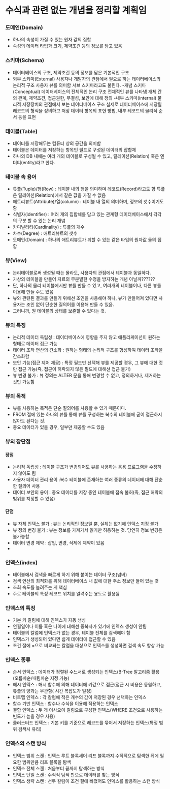 # 수식과 관련 없는 개념을 정리할 계획임


### 도메인(Domain) 
- 하나의 속성이 가질 수 있는 원자 값의 집합
- 속성의 데이터 타입과 크기, 제약조건 등의 정보를 담고 있음

### 스키마(Schema)
- 데이터베이스의 구조, 제약조건 등의 정보를 담은 기본적인 구조
- 외부 스키마(External) 
사용자나 개발자의 관점에서 필요로 하는 데이터베이스의 논리적 구조
사용자 뷰를 의미함
서브 스키마라고도 불린다.
-개념 스키마(Conceptual)
데이터베이스의 전체적인 논리 구조
전체적인 뷰를 나타냄
개체 간의 관계, 제약조건, 접근권한, 무결성, 보안에 대해 정의
-내부 스키마(internal)
물리적 저장장치의 관점에서 보는 데이터베이스 구조
실제로 데이터베이스에 저장될 레코드의 형식을 정의하고 저장 데이터 항목의 표현 방법, 내부 레코드의 물리적 순서 등을 표현

### 테이블(Table)
- 데이터를 저장해두는 컴퓨터 상의 공간을 의미함
- 테이블은 데이터를 저장하는 항목인 필드로 구성된 데이터의 잡합체
- 하나의 DB 내에는 여러 개의 테이블로 구성될 수 있고, 릴레이션(Relation) 혹은 엔더티(entity)라고 한다.


### 테이블 속 용어
- 튜플(Tuple)/행(Row) : 테이블 내의 행을 의미하며 레코드(Record)라고도 함
                       튜플은 릴레이션(Relation)에서 같은 값을 가질 수 없음
- 애트리뷰트(Attribute)/열(column) : 테이블 내 열의 의미하며, 정보의 갯수이기도 함
- 식별자(identifier) : 여러 개의 집합체를 담고 있는 관계형 데이터베이스에서 각각의 구분 할 수 있는 논리 개념
- 카디널리티(Cardinality) : 튜플의 개수
- 차수(Degree) : 애트리뷰트의 갯수
- 도메인(Domain) : 하나의 애트리뷰트가 취할 수 있는 같은 타입의 원자값 들의 집합

### 뷰(View)
- 논리테이블로써 생성될 때는 몰라도, 사용자의 관점에서 테이블과 동일하다.
- 가상의 테이블을 만들어 자료의 무분별한 수정을 방지하는 개념 아닐까??????
- 단, 하나의 물리 테이블에서만 뷰를 만들 수 있고, 여러개의 테이블이나, 다른 뷰를 이용해 만들 수도 있음
- 뷰와 관련된 결과를 만들기 위해선 조인을 사용해야 하나, 뷰가 만들어져 있다면 사용자는 조인 없이 단순한 질의어를 이용해 만들 수 있음.
- 그러니까, 원 테이블의 상태를 보존할 수 있다는 것.

### 뷰의 특징
- 논리적 데이터 독립성 : 데이터베이스에 영향을 주지 않고 애플리케이션이 원하는 형태로 데이터 접근 가능
- 데이터 조작 연산의 간소화 : 원하는 형태의 논리적 구조를 형성하여 데이터 조작을 간소화함
- 보안 기능(접근 제어 제공) : 특정 필드만 선택해 뷰를 제공할 경우, 그 뷰에 대한 것만 접근 가능(즉, 접근이 허락되지 않은 필드에 대해선 접근 불가)
- 뷰 변경 불가 : 뷰 정의는 ALTER 문을 통해 변경할 수 없고, 정의하거나, 제거하는 것만 가능함

### 뷰의 목적
- 뷰를 사용하는 목적은 단순 질의어를 사용할 수 있기 때문이다.
- FROM 절에 있는 하나의 뷰를 통해 뷰를 구성하는 복수의 테이블에 굳이 접근하지 않아도 된다는 것.
- 중요 데이터가 있을 경우, 일부만 제공할 수도 있음

### 뷰의 장단점
#### 장점
- 논리적 독립성 : 테이블 구조가 변경되어도 뷰를 사용하는 응용 프로그램을 수정하지 않아도 됨
- 사용자 데이터 관리 용이 :복수 테이블에 존재하는 여러 종류의 데이터에 대해 단순한 질의어 사용
- 데이터 보안의 용이 : 중요 데이터를 저장 중인 테이블에 접속 불허(즉, 접근 허락의 범위를 지정할 수 있음)
#### 단점
- 뷰 자체 인덱스 불가 : 뷰는 논리적인 정보일 뿐, 실체는 없기에 인덱스 지정 불가
- 뷰 정의 변경 불가 : 뷰는 정보를 가져가서 읽기만 허용하는 것. 당연히 정보 변경은 불가능함
- 데이터 변경 제약 : 삽입, 변경, 삭제에 제약이 있음
- 

### 인덱스(index)
- 테이블에서 검색을 빠르게 하기 위해 붙이는 데이터 구조(넘버)
- 검색 연산의 최적화를 위해 데이터베이스 내 값에 대한 주소 정보만 들어 있는 것
- 조회 속도를 늘려주는 게 핵심
- 주로 테이블의 특정 레코드 위치를 알려주는 용도로 활용됨

### 인덱스의 특징
- 기본 키 칼럼에 대해 인덱스가 자동 생성
- 연월일이나 이름 혹은 나이에 대해선 중복자가 있기에 인덱스 생성이 안됨
- 테이블의 칼럼에 인덱스가 없는 경우, 테이블 전체를 검색해야 함
- 인덱스가 생성되어 있다면 쉽게 데이터에 접근할 수 있음
- 조건 절에 =으로 비교되는 칼럼을 대상으로 인덱스를 생성하면 검색 속도 향상 가능


### 인덱스 종류
- 순서 인덱스 : 데이터가 정렬된 수느서로 생성되는 인덱스(B-Tree 알고리즘 활용(오름차순/내림차순 지정 가능)
- 해시 인덱스 : 해시 함수에 의해 데이터에 키값으로 접근(접근 시 비용은 동읠하고, 튜플의 양과는 무관함( 시간 복잡도가 일정)
- 비트맵 인덱스 : 각 칼럼에 적은 개수의 값이 저장된 경우 선택하는 인덱스 
- 함수 기반 인덱스 : 함수나 수식을 이용해 적용하는 인덱스 
- 결합 인덱스 : 두 개 이사으이 칼럼으로 구성한 인덱스(WHERE 조건으로 사용하는 빈도가 높을 경우 사용)
- 클러스터드 인덱스 : 기본 키를 기준으로 레코드를 묶어서 저장하는 인덱스(특정 범위 검색시 유리)

### 인덱스의 스캔 방식
- 인덱스 범위 스캔 : 인덱스 루트 블록세어 리프 블록까지 수직적으로 탐색한 뒤에 필요한 범위만큼 리프 블록을 탐색
- 인덱스 전체 스캔 : 처음부터 끝까지 탐색하는 방식
- 인덱스 단일 스캔 : 수직적 탐색 만으로 데이터를 찾는 방식
- 인덱스 생략 스캔 : 선두 칼럼이 조건 절에 빠졌어도 인덱스를 활용하는 스캔 방식
